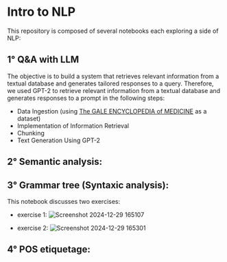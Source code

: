 # Intro to NLP

This repository is composed of several notebooks each exploring a side of NLP:

## 1° Q&A with LLM
The objective is to build a system that retrieves relevant information from a textual database and generates tailored responses to a query.
Therefore, we used GPT-2 to retrieve relevant information from a textual database and generates responses to a prompt in the following steps:
*  Data Ingestion (using [The GALE ENCYCLOPEDIA of MEDICINE](https://www.academia.edu/32752835/The_GALE_ENCYCLOPEDIA_of_MEDICINE_SECOND_EDITION) as a dataset)
*  Implementation of Information Retrieval
*  Chunking
*  Text Generation Using GPT-2


## 2° Semantic analysis:





## 3° Grammar tree (Syntaxic analysis):
This notebook discusses two exercises:

* exercise 1: ![Screenshot 2024-12-29 165107](https://github.com/user-attachments/assets/5cc8047d-1424-4a52-9f77-a70b152f8bad)


* exercise 2: ![Screenshot 2024-12-29 165301](https://github.com/user-attachments/assets/b60de7a9-c20d-4407-8356-8eef971d49d8)

## 4° POS etiquetage: 

